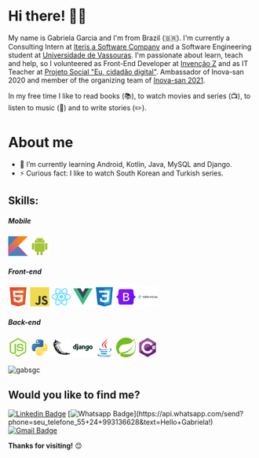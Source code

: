 # Hi there! 👋:blush:
 
My name is Gabriela Garcia and I'm from Brazil (:brazil:). I'm currently a Consulting Intern at [Iteris a Software Company](https://www.iteris.com.br/) and a Software Engineering student at [Universidade de Vassouras](https://www.universidadedevassouras.edu.br/). I'm passionate about learn, teach and help, so I volunteered as Front-End Developer at [Invenção Z](https://invencaoz.org/) and as IT Teacher at [Projeto Social "Eu, cidadão digital"](https://youtu.be/cHZM8axJFjU). Ambassador of Inova-san 2020 and member of the organizing team of [Inova-san 2021](https://www.inovasan.com.br/).

In my free time I like to read books (:books:), to watch movies and series (:tv:), to listen to music (:musical_note:) and to write stories (:pencil2:).

# About me 
- 🌱 I’m currently learning Android, Kotlin, Java, MySQL and Django.
- ⚡ Curious fact: I like to watch South Korean and Turkish series.

 ## Skills:
 <h5>Mobile</h5>
<p align="left">
  <img src="https://github.com/devicons/devicon/blob/master/icons/kotlin/kotlin-original.svg" alt="Kotlin" width="40" height="40">
 <img src="https://github.com/devicons/devicon/blob/master/icons/android/android-original.svg" alt="Android" width="40" height="40">
</p>

<h5>Front-end </h5>
<p align="left">
  <img src="https://github.com/devicons/devicon/blob/master/icons/html5/html5-original.svg" alt="html5" width="40" height="40"/> 
  <img src="https://github.com/devicons/devicon/blob/master/icons/javascript/javascript-original.svg" alt="javascript" width="40" height="40"/>
  <img src="https://github.com/devicons/devicon/blob/master/icons/react/react-original.svg" alt="React" width="40" height="40"/>
  <img src="https://github.com/devicons/devicon/blob/master/icons/vuejs/vuejs-original.svg" alt="Vue" width="40" height="40">
  <img src="https://github.com/devicons/devicon/blob/master/icons/css3/css3-original.svg" alt="css3" width="40" height="40"/>
  <img src="https://github.com/devicons/devicon/blob/master/icons/bootstrap/bootstrap-original.svg" alt="Bootstrap" width="40" height="40"/>
  <img src="https://github.com/devicons/devicon/blob/master/icons/tailwindcss/tailwindcss-original-wordmark.svg" alt="Tailwind CSS" width="40" height="40"/>
</p>

<h5>Back-end </h5>
<p align="left">
  <img src="https://github.com/devicons/devicon/blob/master/icons/nodejs/nodejs-original.svg" alt="Node.js" width="40" height="40">
  <img src="https://github.com/devicons/devicon/blob/master/icons/python/python-original.svg" alt="Python" width="40" height="40">
  <img src="https://github.com/devicons/devicon/blob/master/icons/flask/flask-original.svg" alt="Flask" width="40" height="40">
  <img src="https://github.com/devicons/devicon/blob/master/icons/django/django-plain-wordmark.svg" alt="Django" width="40" height="40">
  <img src="https://github.com/devicons/devicon/blob/master/icons/java/java-original.svg" alt="Java" width="40" height="40">
  <img src="https://github.com/devicons/devicon/blob/master/icons/spring/spring-original.svg" alt="Spring" width="40" height="40">
  <img src="https://github.com/devicons/devicon/blob/master/icons/csharp/csharp-original.svg" alt="C Sharp" width="40" height="40">
</p>
  
<img src="https://github-readme-stats.vercel.app/api/top-langs/?username=gabsgc&layout=compact&hide=html" alt="gabsgc" />

## Would you like to find me?
[![Linkedin Badge](https://img.shields.io/badge/-LinkedIn-blue?style=flat-square&logo=Linkedin&logoColor=white&link=https://www.linkedin.com/in/gabriela-garcia-abreu/)](https://www.linkedin.com/in/gabriela-garcia-abreu/)
[![Whatsapp Badge](https://img.shields.io/badge/-Whatsapp-4CA143?style=flat-square&labelColor=4CA143&logo=whatsapp&logoColor=white&link=https://api.whatsapp.com/send?phone=seu_telefone_55+21+975423302&text=Hello!)](https://api.whatsapp.com/send?phone=seu_telefone_55+24+993136628&text=Hello+Gabriela!)
[![Gmail Badge](https://img.shields.io/badge/-Gmail-c14438?style=flat-square&logo=Gmail&logoColor=white&link=mailto:gabriellagarccia@gmail.com)](mailto:gabriellagarccia@gmail.com) 
 
**Thanks for visiting!** :blush: 
<!--
**gabsgc/gabsgc** is a ✨ _special_ ✨ repository because its `README.md` (this file) appears on your GitHub profile.

Here are some ideas to get you started:

- 🔭 I’m currently working on ...
- 🌱 I’m currently learning ...
- 👯 I’m looking to collaborate on ...
- 🤔 I’m looking for help with ...
- 💬 Ask me about ...
- 📫 How to reach me: ...
- 😄 Pronouns: ...
- ⚡ Fun fact: ...
-->
